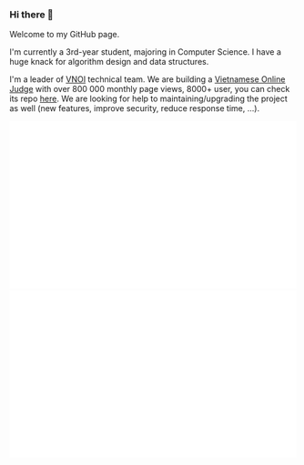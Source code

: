 ### Hi there 👋

Welcome to my GitHub page. 

I'm currently a 3rd-year student, majoring in Computer Science. I have a huge knack for algorithm design and data structures.

I'm a leader of [VNOI](https://team.vnoi.info/) technical team. We are building a [Vietnamese Online Judge](http://oj.vnoi.info/) with over 800 000 monthly page views, 8000+ user, you can check its repo [here](https://github.com/VNOI-Admin/OJ). We are looking for help to maintaining/upgrading the project as well (new features, improve security, reduce response time, ...).


<p align="center">
<img src="https://github.com/leduythuccs/github-stats/blob/master/generated/overview.svg">
<img src="https://github.com/leduythuccs/github-stats/blob/master/generated/languages.svg">
</p>

<!--
**leduythuccs/leduythuccs** is a ✨ _special_ ✨ repository because its `README.md` (this file) appears on your GitHub profile.

Here are some ideas to get you started:

- 🔭 I’m currently working on ...
- 🌱 I’m currently learning ...
- 👯 I’m looking to collaborate on ...
- 🤔 I’m looking for help with ...
- 💬 Ask me about ...
- 📫 How to reach me: ...
- 😄 Pronouns: ...
- ⚡ Fun fact: ...
-->
